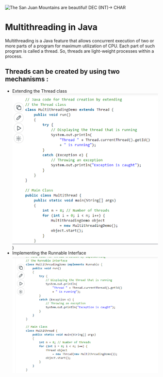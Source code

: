 ![The San Juan Mountains are beautiful!](https://www.w3resource.com/w3r_images/java-basic-image-exercise-41.png)
DEC (INT)-> CHAR

# Multithreading in Java
Multithreading is a Java feature that allows concurrent execution of two or more parts of a program for maximum utilization of CPU. Each part of such program is called a thread. So, threads are light-weight processes within a process.

## Threads can be created by using two mechanisms : 

- Extending the Thread class 
![The San Juan Mountains are beautiful!](ass/multiThrade.png))
- Implementing the Runnable Interface
![The San Juan Mountains are beautiful!](ass/mu.png)